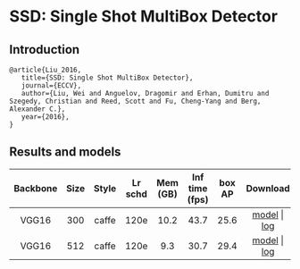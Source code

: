 # SSD: Single Shot MultiBox Detector

## Introduction
```
@article{Liu_2016,
   title={SSD: Single Shot MultiBox Detector},
   journal={ECCV},
   author={Liu, Wei and Anguelov, Dragomir and Erhan, Dumitru and Szegedy, Christian and Reed, Scott and Fu, Cheng-Yang and Berg, Alexander C.},
   year={2016},
}
```

## Results and models

| Backbone | Size  | Style | Lr schd | Mem (GB) | Inf time (fps) | box AP |                                                             Download                                                              |
| :------: | :---: | :---: | :-----: | :------: | :------------: | :----: | :-------------------------------------------------------------------------------------------------------------------------------: |
|  VGG16   |  300  | caffe |  120e   |   10.2   |  43.7          |  25.6  | [model](https://open-mmlab.s3.ap-northeast-2.amazonaws.com/mmdetection/v2.0/ssd/ssd300_coco/ssd300_coco_20200307-a92d2092.pth) &#124; [log](https://open-mmlab.s3.ap-northeast-2.amazonaws.com/mmdetection/v2.0/ssd/ssd300_coco/ssd300_coco_20200307_174216.log.json) |
|  VGG16   |  512  | caffe |  120e   |   9.3    |  30.7          |  29.4  | [model](https://open-mmlab.s3.ap-northeast-2.amazonaws.com/mmdetection/v2.0/ssd/ssd512_coco/ssd512_coco_20200308-038c5591.pth) &#124; [log](https://open-mmlab.s3.ap-northeast-2.amazonaws.com/mmdetection/v2.0/ssd/ssd512_coco/ssd512_coco_20200308_134447.log.json) |
